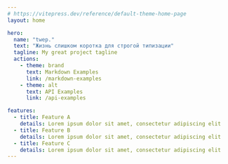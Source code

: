```yaml
---
# https://vitepress.dev/reference/default-theme-home-page
layout: home

hero:
  name: "twep."
  text: "Жизнь слишком коротка для строгой типизации"
  tagline: My great project tagline
  actions:
    - theme: brand
      text: Markdown Examples
      link: /markdown-examples
    - theme: alt
      text: API Examples
      link: /api-examples

features:
  - title: Feature A
    details: Lorem ipsum dolor sit amet, consectetur adipiscing elit
  - title: Feature B
    details: Lorem ipsum dolor sit amet, consectetur adipiscing elit
  - title: Feature C
    details: Lorem ipsum dolor sit amet, consectetur adipiscing elit
---
```


